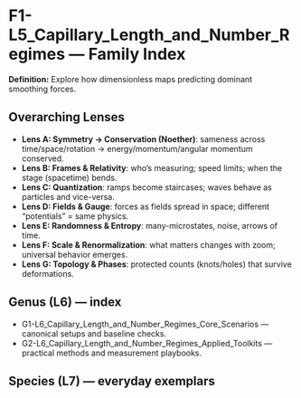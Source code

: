 # F1-L5_Capillary_Length_and_Number_Regimes — Family Index
**Definition:** Explore how dimensionless maps predicting dominant smoothing forces.

## Overarching Lenses

- **Lens A: Symmetry -> Conservation (Noether)**: sameness across time/space/rotation → energy/momentum/angular momentum conserved.
- **Lens B: Frames & Relativity**: who’s measuring; speed limits; when the stage (spacetime) bends.
- **Lens C: Quantization**: ramps become staircases; waves behave as particles and vice-versa.
- **Lens D: Fields & Gauge**: forces as fields spread in space; different “potentials” = same physics.
- **Lens E: Randomness & Entropy**: many-microstates, noise, arrows of time.
- **Lens F: Scale & Renormalization**: what matters changes with zoom; universal behavior emerges.
- **Lens G: Topology & Phases**: protected counts (knots/holes) that survive deformations.

## Genus (L6) — index
- G1-L6_Capillary_Length_and_Number_Regimes_Core_Scenarios — canonical setups and baseline checks.
- G2-L6_Capillary_Length_and_Number_Regimes_Applied_Toolkits — practical methods and measurement playbooks.

## Species (L7) — everyday exemplars
